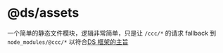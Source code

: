 # @ds/assets

一个简单的静态文件模块，逻辑非常简单，只是让 `/ccc/*` 的请求 fallback 到 `node_modules/@ccc/*` 以符合[DS 框架的主旨](http://gitlab.creditcloud.com/ccfe/public-docs/wikis/ds)
